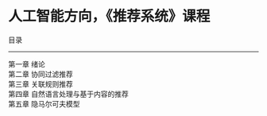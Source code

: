 人工智能方向，《推荐系统》课程
=
目录
______
第一章  绪论<br>
第二章  协同过滤推荐<br>
第三章  关联规则推荐<br>
第四章  自然语言处理与基于内容的推荐<br>
第五章  隐马尔可夫模型<br>
